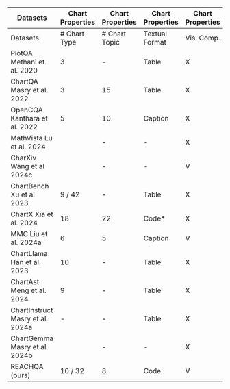 | Datasets | Chart Properties | Chart Properties | Chart Properties | Chart Properties | Q&A Properties | Q&A Properties | Q&A Properties | Dataset Properties | Dataset Properties | Dataset Properties |
| --- | --- | --- | --- | --- | --- | --- | --- | --- | --- | --- |
| Datasets | # Chart Type | # Chart Topic | Textual Format | Vis. Comp. | Temp. Free | Vis. Refer. | Rat. Annot. | Train Set | Test Set | Scal. |
| PlotQA Methani et al. 2020 | 3 | - | Table | X | X |  | X |  |  | X |
| ChartQA Masry et al. 2022 | 3 | 15 | Table | X |  |  | X | V |  | X |
| OpenCQA Kanthara et al. 2022 | 5 | 10 | Caption | X | V | X | V | X |  | X |
| MathVista Lu et al. 2024 |  | - | - | X | V | X | X | X |  | X |
| CharXiv Wang et al 2024c |  | - | - | V | メ | V | X | X |  | X |
| ChartBench Xu et al 2023 | 9 / 42 | - | Table | X | X | X | X | V |  | V |
| ChartX Xia et al. 2024 | 18 | 22 | Code* | X | V | X | X | X |  | V |
| MMC Liu et al. 2024a | 6 | 5 | Caption | V |  | X |  |  |  | メ |
| ChartLlama Han et al. 2023 | 10 | - | Table | X | V | X |  |  | V | V |
| ChartAst Meng et al. 2024 | 9 | - | Table | X | X | X |  |  | X | メ |
| ChartInstruct Masry et al. 2024a | - | - | Table | X | V | X |  |  | X | メ |
| ChartGemma Masry et al. 2024b |  | - | - | X | V | V |  |  | X | メ |
| REACHQA (ours) | 10 / 32 | 8 | Code | V | V | V |  |  | V | V |
